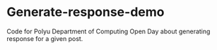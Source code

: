 # Generate-response-demo
Code for Polyu Department of Computing Open Day about generating response for a given post.
